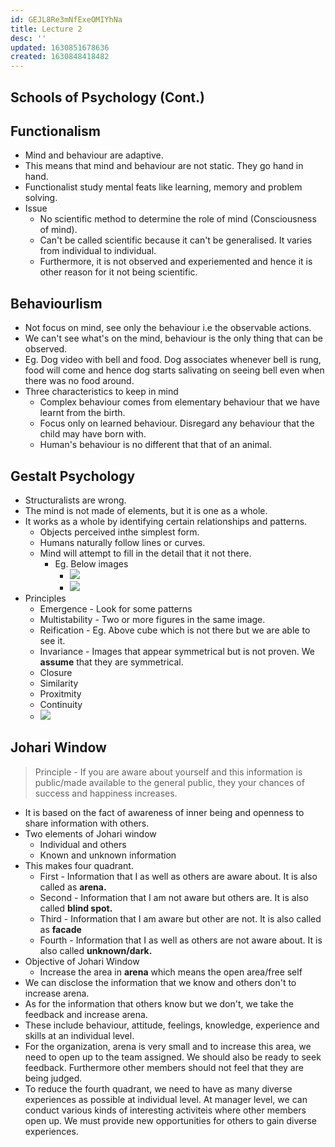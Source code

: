 ```yaml
---
id: GEJL8Re3mNfExeOMIYhNa
title: Lecture 2
desc: ''
updated: 1630851678636
created: 1630848418482
---
```

## Schools of Psychology (Cont.)

## Functionalism

- Mind and behaviour are adaptive.
- This means that mind and behaviour are not static. They go hand in hand.
- Functionalist study mental feats like learning, memory and problem solving.
- Issue
  - No scientific method to determine the role of mind (Consciousness of mind).
  - Can't be called scientific because it can't be generalised. It varies from individual to individual.
  - Furthermore, it is not observed and experiemented and hence it is other reason for it not being scientific.

## Behaviourlism

- Not focus on mind, see only the behaviour i.e the observable actions.
- We can't see what's on the mind, behaviour is the only thing that can be observed.
- Eg. Dog video with bell and food. Dog associates whenever bell is rung, food will come and hence dog starts salivating on seeing bell even when there was no food around.
- Three characteristics to keep in mind
  - Complex behaviour comes from elementary behaviour that we have learnt from the birth.
  - Focus only on learned behaviour. Disregard any behaviour that the child may have born with.
  - Human's behaviour is no different that that of an animal.

## Gestalt Psychology

- Structuralists are wrong.
- The mind is not made of elements, but it is one as a whole.
- It works as a whole by identifying certain relationships and patterns.
  - Objects perceived inthe simplest form.
  - Humans naturally follow lines or curves.
  - Mind will attempt to fill in the detail that it not there.
    - Eg. Below images
      - ![](/assets/images/2021-09-05-19-13-45.png)
      - ![](/assets/images/2021-09-05-19-13-58.png)
- Principles
  - Emergence - Look for some patterns
  - Multistability - Two or more figures in the same image.
  - Reification - Eg. Above cube which is not there but we are able to see it.
  - Invariance - Images that appear symmetrical but is not proven. We **assume** that they are symmetrical.
  - Closure
  - Similarity
  - Proxitmity
  - Continuity
  - ![](/assets/images/2021-09-05-19-16-48.png)

## Johari Window

> Principle - If you are aware about yourself and this information is public/made available to the general public, they your chances of success and happiness increases.

- It is based on the fact of awareness of inner being and openness to share information with others.
- Two elements of Johari window
  - Individual and others
  - Known and unknown information
- This makes four quadrant.
  - First - Information that I as well as others are aware about. It is also called as **arena.**
  - Second - Information that I am not aware but others are. It is also called **blind spot.**
  - Third - Information that I am aware but other are not. It is also called as **facade**
  - Fourth - Information that I as well as others are not aware about. It is also called **unknown/dark.**
- Objective of Johari Window
  - Increase the area in **arena** which means the open area/free self
- We can disclose the information that we know and others don't to increase arena.
- As for the information that others know but we don't, we take the feedback and increase arena.
- These include behaviour, attitude, feelings, knowledge, experience and skills at an individual level.
- For the organization, arena is very small and to increase this area, we need to open up to the team assigned. We should also be ready to seek feedback. Furthermore other members should not feel that they are being judged.
- To reduce the fourth quadrant, we need to have as many diverse experiences as possible at individual level. At manager level, we can conduct various kinds of interesting activiteis where other members open up. We must provide new opportunities for others to gain diverse experiences.

